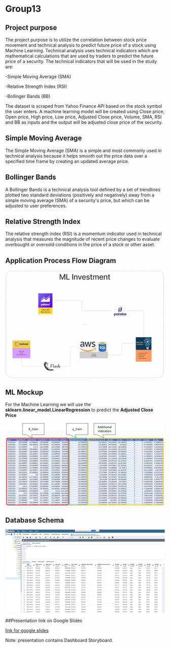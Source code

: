 # Group13

## Project purpose

The project purpose is to utilize the correlation between stock price movement and technical analysis to predict future price of a stock using Machine Learning. 
Technical analysis uses technical indicators which are mathematical calculations that are used by traders to predict the future price of a security. The technical indicators that will be used in the study are:

-Simple Moving Average (SMA)

-Relative Strength Index (RSI)

-Bollinger Bands (BB)

The dataset is scraped from Yahoo Finance API based on the stock symbol the user enters. A machine learning model will be created using Close price, Open price, High price, Low price, Adjusted Close price, Volume, SMA, RSI and BB as inputs and the output will be adjusted close price of the security.

## Simple Moving Average
The Simple Moving Average (SMA) is a simple and most commonly used in technical analysis because it helps smooth out the price data over a specified time frame by creating an updated average price.

## Bollinger Bands
A Bollinger Bands is a technical analysis tool defined by a set of trendlines plotted two standard deviations (positively and negatively) away from a simple moving average (SMA) of a security's price, but which can be adjusted to user preferences.

## Relative Strength Index
The relative strength index (RSI) is a momentum indicator used in technical analysis that measures the magnitude of recent price changes to evaluate overbought or oversold conditions in the price of a stock or other asset.

## Application Process Flow Diagram

![PFD diagram](Resources/PFD.png)

## ML Mockup

For the Machine Learning we will use the **sklearn.linear_model.LinearRegression** to predict the **Adjusted Close Price**

![ML Mockup](Resources/ML.png)

## Database Schema

![Database Schema](Resources/PostgreSQL.png)

##Presentation link on Google Slides

[link for google slides](https://docs.google.com/presentation/d/1Vej1m3EWoMAJkXPUiXadzJGpaRmrptuw0HYNU-bFQzo/edit#slide=id.ge9090756a_1_232)

Note: presentation contains Dashboard Storyboard.

